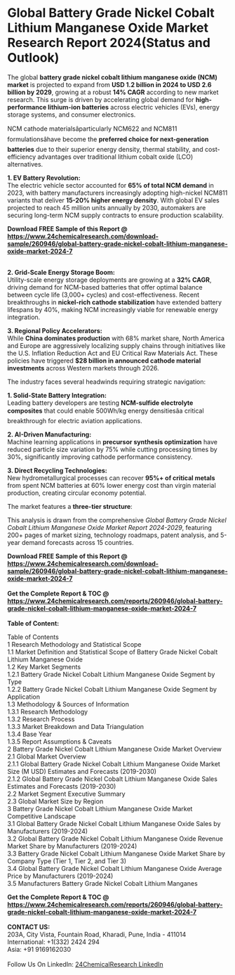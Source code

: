 <h1>Global Battery Grade Nickel Cobalt Lithium Manganese Oxide Market Research Report 2024(Status and Outlook)</h1><p>The global <strong>battery grade nickel cobalt lithium manganese oxide (NCM) market</strong> is projected to expand from <strong>USD 1.2 billion in 2024 to USD 2.6 billion by 2029</strong>, growing at a robust <strong>14% CAGR</strong> according to new market research. This surge is driven by accelerating global demand for <strong>high-performance lithium-ion batteries</strong> across electric vehicles (EVs), energy storage systems, and consumer electronics.</p><p>NCM cathode materialsâparticularly NCM622 and NCM811 formulationsâhave become the <strong>preferred choice for next-generation batteries</strong> due to their superior energy density, thermal stability, and cost-efficiency advantages over traditional lithium cobalt oxide (LCO) alternatives.</p><p><strong>1. EV Battery Revolution:</strong><br>
The electric vehicle sector accounted for <strong>65% of total NCM demand</strong> in 2023, with battery manufacturers increasingly adopting high-nickel NCM811 variants that deliver <strong>15-20% higher energy density</strong>. With global EV sales projected to reach 45 million units annually by 2030, automakers are securing long-term NCM supply contracts to ensure production scalability.</p><div><b>Download FREE Sample of this Report @ 
            <a href="https://www.24chemicalresearch.com/download-sample/260946/global-battery-grade-nickel-cobalt-lithium-manganese-oxide-market-2024-7">
            https://www.24chemicalresearch.com/download-sample/260946/global-battery-grade-nickel-cobalt-lithium-manganese-oxide-market-2024-7</a></b></div><br><p><strong>2. Grid-Scale Energy Storage Boom:</strong><br>
Utility-scale energy storage deployments are growing at a <strong>32% CAGR</strong>, driving demand for NCM-based batteries that offer optimal balance between cycle life (3,000+ cycles) and cost-effectiveness. Recent breakthroughs in <strong>nickel-rich cathode stabilization</strong> have extended battery lifespans by 40%, making NCM increasingly viable for renewable energy integration.</p><p><strong>3. Regional Policy Accelerators:</strong><br>
While <strong>China dominates production</strong> with 68% market share, North America and Europe are aggressively localizing supply chains through initiatives like the U.S. Inflation Reduction Act and EU Critical Raw Materials Act. These policies have triggered <strong>$28 billion in announced cathode material investments</strong> across Western markets through 2026.</p><p>The industry faces several headwinds requiring strategic navigation:</p><p><strong>1. Solid-State Battery Integration:</strong><br>
Leading battery developers are testing <strong>NCM-sulfide electrolyte composites</strong> that could enable 500Wh/kg energy densitiesâa critical breakthrough for electric aviation applications.</p><p><strong>2. AI-Driven Manufacturing:</strong><br>
Machine learning applications in <strong>precursor synthesis optimization</strong> have reduced particle size variation by 75% while cutting processing times by 30%, significantly improving cathode performance consistency.</p><p><strong>3. Direct Recycling Technologies:</strong><br>
New hydrometallurgical processes can recover <strong>95%+ of critical metals</strong> from spent NCM batteries at 60% lower energy cost than virgin material production, creating circular economy potential.</p><p>The market features a <strong>three-tier structure</strong>:</p><p>This analysis is drawn from the comprehensive <em>Global Battery Grade Nickel Cobalt Lithium Manganese Oxide Market Report 2024-2029</em>, featuring 200+ pages of market sizing, technology roadmaps, patent analysis, and 5-year demand forecasts across 15 countries.</p><div><b>Download FREE Sample of this Report @ 
            <a href="https://www.24chemicalresearch.com/download-sample/260946/global-battery-grade-nickel-cobalt-lithium-manganese-oxide-market-2024-7">
            https://www.24chemicalresearch.com/download-sample/260946/global-battery-grade-nickel-cobalt-lithium-manganese-oxide-market-2024-7</a></b></div><br><div><b>Get the Complete Report & TOC @ 
            <a href="https://www.24chemicalresearch.com/reports/260946/global-battery-grade-nickel-cobalt-lithium-manganese-oxide-market-2024-7">
            https://www.24chemicalresearch.com/reports/260946/global-battery-grade-nickel-cobalt-lithium-manganese-oxide-market-2024-7</a></b></div><br>
            <b>Table of Content:</b><p>Table of Contents<br />
1 Research Methodology and Statistical Scope<br />
1.1 Market Definition and Statistical Scope of Battery Grade Nickel Cobalt Lithium Manganese Oxide<br />
1.2 Key Market Segments<br />
1.2.1 Battery Grade Nickel Cobalt Lithium Manganese Oxide Segment by Type<br />
1.2.2 Battery Grade Nickel Cobalt Lithium Manganese Oxide Segment by Application<br />
1.3 Methodology & Sources of Information<br />
1.3.1 Research Methodology<br />
1.3.2 Research Process<br />
1.3.3 Market Breakdown and Data Triangulation<br />
1.3.4 Base Year<br />
1.3.5 Report Assumptions & Caveats<br />
2 Battery Grade Nickel Cobalt Lithium Manganese Oxide Market Overview<br />
2.1 Global Market Overview<br />
2.1.1 Global Battery Grade Nickel Cobalt Lithium Manganese Oxide Market Size (M USD) Estimates and Forecasts (2019-2030)<br />
2.1.2 Global Battery Grade Nickel Cobalt Lithium Manganese Oxide Sales Estimates and Forecasts (2019-2030)<br />
2.2 Market Segment Executive Summary<br />
2.3 Global Market Size by Region<br />
3 Battery Grade Nickel Cobalt Lithium Manganese Oxide Market Competitive Landscape<br />
3.1 Global Battery Grade Nickel Cobalt Lithium Manganese Oxide Sales by Manufacturers (2019-2024)<br />
3.2 Global Battery Grade Nickel Cobalt Lithium Manganese Oxide Revenue Market Share by Manufacturers (2019-2024)<br />
3.3 Battery Grade Nickel Cobalt Lithium Manganese Oxide Market Share by Company Type (Tier 1, Tier 2, and Tier 3)<br />
3.4 Global Battery Grade Nickel Cobalt Lithium Manganese Oxide Average Price by Manufacturers (2019-2024)<br />
3.5 Manufacturers Battery Grade Nickel Cobalt Lithium Manganes</p><div><b>Get the Complete Report & TOC @ 
            <a href="https://www.24chemicalresearch.com/reports/260946/global-battery-grade-nickel-cobalt-lithium-manganese-oxide-market-2024-7">
            https://www.24chemicalresearch.com/reports/260946/global-battery-grade-nickel-cobalt-lithium-manganese-oxide-market-2024-7</a></b></div><br><b>CONTACT US:</b><br>
            203A, City Vista, Fountain Road, Kharadi, Pune, India - 411014<br>
            International: +1(332) 2424 294<br>
            Asia: +91 9169162030 <br><br>
            Follow Us On LinkedIn: <a href="https://www.linkedin.com/company/24chemicalresearch/">24ChemicalResearch LinkedIn</a>
